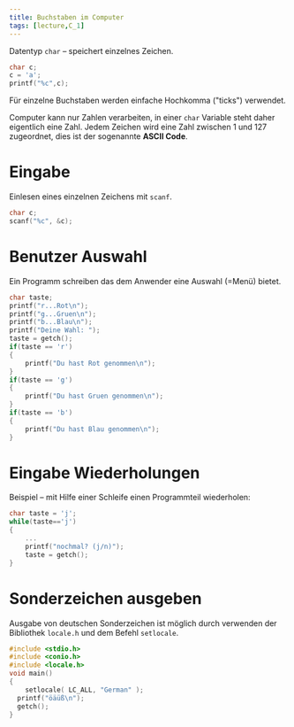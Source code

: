 ```yaml
---
title: Buchstaben im Computer
tags: [lecture,C_1]
---
```


Datentyp `char` – speichert einzelnes Zeichen.

```c
char c;
c = 'a';
printf("%c",c);
```

Für einzelne Buchstaben werden einfache Hochkomma ("ticks") verwendet.

Computer kann nur Zahlen verarbeiten, in einer `char` Variable steht daher eigentlich eine Zahl. Jedem Zeichen wird eine Zahl zwischen 1 und 127 zugeordnet, dies ist der sogenannte **ASCII Code**. 




# Eingabe

Einlesen eines einzelnen Zeichens mit `scanf`.

```c
char c;
scanf("%c", &c);
```



# Benutzer Auswahl

Ein Programm schreiben das dem Anwender eine Auswahl (=Menü) bietet.

```c
char taste;
printf("r...Rot\n");
printf("g...Gruen\n");
printf("b...Blau\n");
printf("Deine Wahl: ");
taste = getch();
if(taste == 'r')
{
	printf("Du hast Rot genommen\n");
}
if(taste == 'g')
{
	printf("Du hast Gruen genommen\n");
}
if(taste == 'b')
{
	printf("Du hast Blau genommen\n");
}
```



# Eingabe Wiederholungen

Beispiel – mit Hilfe einer Schleife einen Programmteil wiederholen:

```c
char taste = 'j';
while(taste=='j')
{
	...
	printf("nochmal? (j/n)");
	taste = getch();
}
```



# Sonderzeichen ausgeben

Ausgabe von deutschen Sonderzeichen ist möglich durch verwenden der Bibliothek `locale.h` und dem Befehl `setlocale`.

```c
#include <stdio.h>
#include <conio.h>
#include <locale.h>
void main()
{
	setlocale( LC_ALL, "German" );
  printf("öäüß\n");
  getch();
}
```

